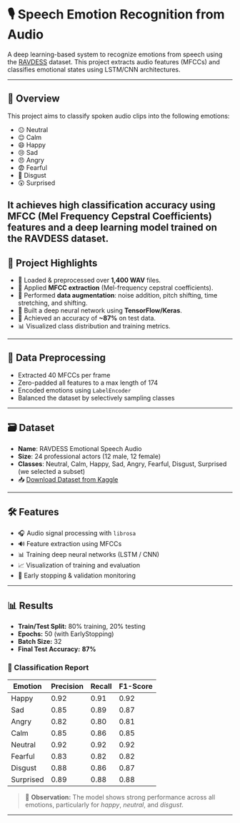 # 🎙️ Speech Emotion Recognition from Audio

A deep learning-based system to recognize emotions from speech using the [RAVDESS](https://www.kaggle.com/datasets/uwrfkaggler/ravdess-emotional-speech-audio) dataset. This project extracts audio features (MFCCs) and classifies emotional states using LSTM/CNN architectures.

---

## 📌 Overview

This project aims to classify spoken audio clips into the following emotions:

- 😐 Neutral  
- 😌 Calm  
- 😄 Happy  
- 😢 Sad  
- 😠 Angry  
- 😨 Fearful  
- 🤢 Disgust  
- 😲 Surprised  

It achieves high classification accuracy using MFCC (Mel Frequency Cepstral Coefficients) features and a deep learning model trained on the RAVDESS dataset.
---

## 📌 Project Highlights

- 📁 Loaded & preprocessed over **1,400 WAV** files.
- 🧠 Applied **MFCC extraction** (Mel-frequency cepstral coefficients).
- 🧪 Performed **data augmentation**: noise addition, pitch shifting, time stretching, and shifting.
- 🧮 Built a deep neural network using **TensorFlow/Keras**.
- 🎯 Achieved an accuracy of **~87%** on test data.
- 📊 Visualized class distribution and training metrics.

---

## 🔧 Data Preprocessing

- Extracted 40 MFCCs per frame
- Zero-padded all features to a max length of 174
- Encoded emotions using `LabelEncoder`
- Balanced the dataset by selectively sampling classes

---

## 🗃️ Dataset

- **Name**: RAVDESS Emotional Speech Audio
- **Size**: 24 professional actors (12 male, 12 female)
- **Classes**: Neutral, Calm, Happy, Sad, Angry, Fearful, Disgust, Surprised (we selected a subset)
- 📥 [Download Dataset from Kaggle](https://www.kaggle.com/datasets/uwrfkaggler/ravdess-emotional-speech-audio)

---

## 🛠️ Features

- 🎧 Audio signal processing with `librosa`
- 🔊 Feature extraction using MFCCs
- 📊 Training deep neural networks (LSTM / CNN)
- 📈 Visualization of training and evaluation
- 🧪 Early stopping & validation monitoring

---

## 📊 Results

- **Train/Test Split:** 80% training, 20% testing  
- **Epochs:** 50 (with EarlyStopping)  
- **Batch Size:** 32  
- **Final Test Accuracy:** **87%**

### 🧾 Classification Report

| Emotion    | Precision | Recall | F1-Score |
|------------|-----------|--------|----------|
| Happy      | 0.92      | 0.91   | 0.92     |
| Sad        | 0.85      | 0.89   | 0.87     |
| Angry      | 0.82      | 0.80   | 0.81     |
| Calm       | 0.85      | 0.86   | 0.85     |
| Neutral    | 0.92      | 0.92   | 0.92     |
| Fearful    | 0.83      | 0.82   | 0.82     |
| Disgust    | 0.88      | 0.86   | 0.87     |
| Surprised  | 0.89      | 0.88   | 0.88     |

> 📌 **Observation:** The model shows strong performance across all emotions, particularly for *happy*, *neutral*, and *disgust*.

---
